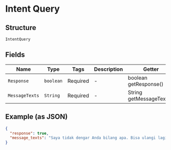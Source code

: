 
# Intent Query

## Structure

`IntentQuery`

## Fields

| Name | Type | Tags | Description | Getter | Setter |
|  --- | --- | --- | --- | --- | --- |
| `Response` | `boolean` | Required | - | boolean getResponse() | setResponse(boolean response) |
| `MessageTexts` | `String` | Required | - | String getMessageTexts() | setMessageTexts(String messageTexts) |

## Example (as JSON)

```json
{
  "response": true,
  "message_texts": "Saya tidak dengar Anda bilang apa. Bisa ulangi lagi?"
}
```

